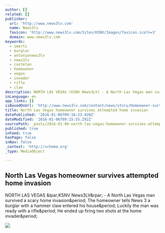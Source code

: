 ```yaml
---
author: []
related: []
publisher:
  url: 'http://www.news3lv.com'
  name: News3lv
  favicon: 'http://www.news3lv.com/Sites/KSNV/Images/favicon.ico?v=3'
  domain: www.news3lv.com
keywords:
  - imerti
  - burglar
  - antonionews3lv
  - news3lv
  - castelan
  - homeowner
  - vegas
  - invader
  - rifle
  - claw
description: NORTH LAS VEGAS (KSNV News3LV) - A North Las Vegas man survived a scary home invasion. The homeowner tells News 3 a burglar with a hammer claw entered his house. Luckily the man was ready with a rifle. He ended up firing two shots at the home invader.
inLanguage: en
app_links: []
isBasedOnUrl: 'http://www.news3lv.com/content/news/story/Homeowner-survives-attempted-home-invasion/f_TRCf0O7UC8UlJ3CG7c3w.cspx'
title: North Las Vegas homeowner survives attempted home invasion
datePublished: '2016-01-06T09:16:23.928Z'
dateModified: '2016-01-06T09:15:55.292Z'
sourcePath: _posts/2016-01-06-north-las-vegas-homeowner-survives-attempted-home-invasion.md
published: true
inFeed: true
hasPage: false
inNav: false
_context: 'http://schema.org'
_type: MediaObject

---
```

<article style=""><h1>North Las Vegas homeowner survives attempted home invasion</h1><p>NORTH LAS VEGAS &amp;lpar;KSNV News3LV&amp;rpar; - A North Las Vegas man survived a scary home invasion&amp;period; The homeowner tells News 3 a burglar with a hammer claw entered his house&amp;period; Luckily the man was ready with a rifle&amp;period; He ended up firing two shots at the home invader&amp;period;</p><img src="http://www.news3lv.com/media/lib/166/2/3/e/23e31903-566f-45f2-a94a-92267c2eba86/Original.jpg" /></article>
